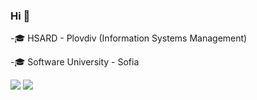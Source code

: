 ### Hi 👋

-🎓 HSARD - Plovdiv (Information Systems Management)

-🎓 Software University - Sofia
<!--
**I-Zafirov/I-Zafirov** is a ✨ _special_ ✨ repository because its `README.md` (this file) appears on your GitHub profile.

Here are some ideas to get you started:

- 🔭 I’m currently working on ...
- 🌱 I’m currently learning ...
- 👯 I’m looking to collaborate on ...
- 🤔 I’m looking for help with ...
- 💬 Ask me about ...
- 📫 How to reach me: ...
- 😄 Pronouns: ...
- ⚡ Fun fact: ...
-->
<img src="https://github-readme-stats.vercel.app/api?username=I-Zafirov&theme=github_dark" />
<img src="https://github-readme-stats.vercel.app/api/top-langs/?username=I-Zafirov&layout=compact&theme=github_dark" />

